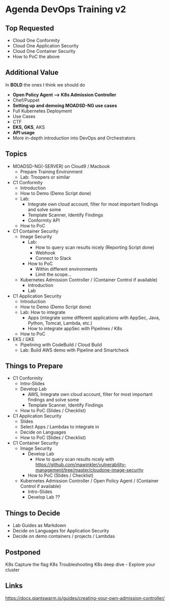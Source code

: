 # Agenda DevOps Training v2

## Top Requested
* Cloud One Conformity
* Cloud One Application Security
* Cloud One Container Security
* How to PoC the above

## Additional Value
In **BOLD** the ones I think we should do
* **Open Policy Agent --> K8s Admission Controller**
* Chef/Puppet
* **Setting up and demoing MOADSD-NG use cases**
* Full Kubernetes Deployment
* Use Cases
* CTF
* **EKS, GKS**, AKS
* **API usage**
* More in-depth introduction into DevOps and Orchestrators

## Topics
* MOADSD-NG(-SERVER) on Cloud9 / Macbook
  * Prepare Training Environment
  * Lab: Troopers or similar
* C1 Conformity
  * Introduction
  * How to Demo (Demo Script done)
  * Lab:
    * Integrate own cloud account, filter for most important findings and solve some
    * Template Scanner, Identify Findings
    * Conformity API
  * How to PoC
* C1 Container Security
  * Image Security
    * Lab:
      * How to query scan results nicely (Reporting Script done)
      * Webhook
      * Connect to Slack
    * How to PoC
      * Within different environments
      * Limit the scope...
  * Kubernetes Admission Controller / (Container Control if available)
    * Introduction
    * Lab
* C1 Application Security
  * Introduction
  * How to Demo (Demo Script done)
  * Lab: How to integrate
    * Apps (integrate some different applications with AppSec, Java, Python, Tomcat, Lambda, etc.)
    * How to integrate appSec with Pipelines / K8s
  * How to PoC
* EKS / GKE
  * Pipelining with CodeBuild / Cloud Build
  * Lab: Build AWS demo with Pipeline and Smartcheck


## Things to Prepare
* C1 Conformity
  * Intro-Slides
  * Develop Lab
    * AWS, Integrate own cloud account, filter for most important findings and solve some
    * Template Scanner, Identify Findings
  * How to PoC (Slides / Checklist)
* C1 Application Security
  * Slides
  * Select Apps / Lambdas to integrate in
  * Decide on Languages
  * How to PoC (Slides / Checklist)
* C1 Container Security
  * Image Security
    * Develop Lab
      * How to query scan results nicely with
        https://github.com/mawinkler/vulnerability-management/tree/master/cloudone-image-security
    * How to PoC (Slides / Checklist)
  * Kubernetes Admission Controller / Open Policy Agent / (Container Control if available)
    * Intro-Slides
    * Develop Lab ??

## Things to Decide
* Lab Guides as Markdown
* Decide on Languages for Application Security
* Decide on demo containers / projects / Lambdas

## Postponed
K8s Capture the flag
K8s Troubleshooting
K8s deep dive - Explore your cluster

## Links
https://docs.giantswarm.io/guides/creating-your-own-admission-controller/
